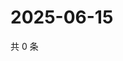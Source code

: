 # 2025-06-15

共 0 条

<!-- BEGIN ZHIHUVIDEO -->
<!-- 最后更新时间 Sun Jun 15 2025 15:11:01 GMT+0800 (China Standard Time) -->

<!-- END ZHIHUVIDEO -->
